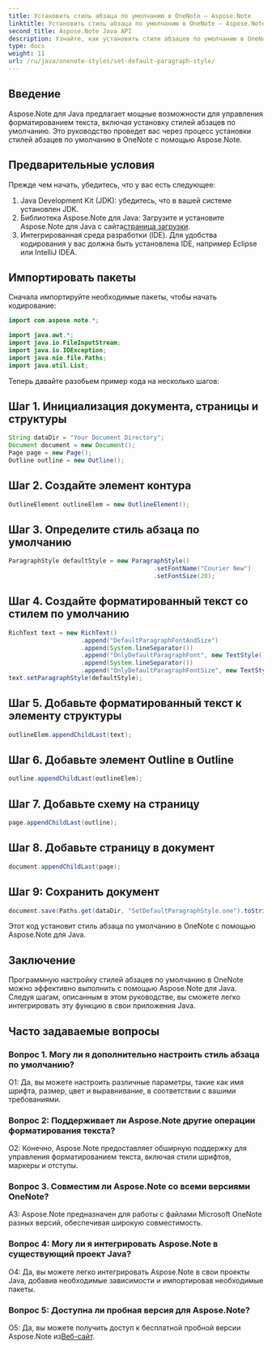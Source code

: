 ```yaml
---
title: Установить стиль абзаца по умолчанию в OneNote — Aspose.Note
linktitle: Установить стиль абзаца по умолчанию в OneNote — Aspose.Note
second_title: Aspose.Note Java API
description: Узнайте, как установить стили абзацев по умолчанию в OneNote с помощью Aspose.Note для Java. Следуйте нашему пошаговому руководству для эффективного форматирования текста в ваших Java-приложениях.
type: docs
weight: 11
url: /ru/java/onenote-styles/set-default-paragraph-style/
---
```

## Введение

Aspose.Note для Java предлагает мощные возможности для управления форматированием текста, включая установку стилей абзацев по умолчанию. Это руководство проведет вас через процесс установки стилей абзацев по умолчанию в OneNote с помощью Aspose.Note.

## Предварительные условия

Прежде чем начать, убедитесь, что у вас есть следующее:

1. Java Development Kit (JDK): убедитесь, что в вашей системе установлен JDK.
2.  Библиотека Aspose.Note для Java: Загрузите и установите Aspose.Note для Java с сайта[страница загрузки](https://releases.aspose.com/note/java/).
3. Интегрированная среда разработки (IDE). Для удобства кодирования у вас должна быть установлена IDE, например Eclipse или IntelliJ IDEA.

## Импортировать пакеты

Сначала импортируйте необходимые пакеты, чтобы начать кодирование:

```java
import com.aspose.note.*;

import java.awt.*;
import java.io.FileInputStream;
import java.io.IOException;
import java.nio.file.Paths;
import java.util.List;
```

Теперь давайте разобьем пример кода на несколько шагов:

## Шаг 1. Инициализация документа, страницы и структуры

```java
String dataDir = "Your Document Directory";
Document document = new Document();
Page page = new Page();
Outline outline = new Outline();
```

## Шаг 2. Создайте элемент контура

```java
OutlineElement outlineElem = new OutlineElement();
```

## Шаг 3. Определите стиль абзаца по умолчанию

```java
ParagraphStyle defaultStyle = new ParagraphStyle()
										.setFontName("Courier New")
										.setFontSize(20);
```

## Шаг 4. Создайте форматированный текст со стилем по умолчанию

```java
RichText text = new RichText()
					.append("DefaultParagraphFontAndSize")
					.append(System.lineSeparator())
					.append("OnlyDefaultParagraphFont", new TextStyle().setFontSize(14))
					.append(System.lineSeparator())
					.append("OnlyDefaultParagraphFontSize", new TextStyle().setFontName("Verdana"));
text.setParagraphStyle(defaultStyle);
```

## Шаг 5. Добавьте форматированный текст к элементу структуры

```java
outlineElem.appendChildLast(text);
```

## Шаг 6. Добавьте элемент Outline в Outline

```java
outline.appendChildLast(outlineElem);
```

## Шаг 7. Добавьте схему на страницу

```java
page.appendChildLast(outline);
```

## Шаг 8. Добавьте страницу в документ

```java
document.appendChildLast(page);
```

## Шаг 9: Сохранить документ

```java
document.save(Paths.get(dataDir, "SetDefaultParagraphStyle.one").toString());
```

Этот код установит стиль абзаца по умолчанию в OneNote с помощью Aspose.Note для Java.

## Заключение

Программную настройку стилей абзацев по умолчанию в OneNote можно эффективно выполнить с помощью Aspose.Note для Java. Следуя шагам, описанным в этом руководстве, вы сможете легко интегрировать эту функцию в свои приложения Java.

## Часто задаваемые вопросы

### Вопрос 1. Могу ли я дополнительно настроить стиль абзаца по умолчанию?

О1: Да, вы можете настроить различные параметры, такие как имя шрифта, размер, цвет и выравнивание, в соответствии с вашими требованиями.

### Вопрос 2: Поддерживает ли Aspose.Note другие операции форматирования текста?

О2: Конечно, Aspose.Note предоставляет обширную поддержку для управления форматированием текста, включая стили шрифтов, маркеры и отступы.

### Вопрос 3. Совместим ли Aspose.Note со всеми версиями OneNote?

A3: Aspose.Note предназначен для работы с файлами Microsoft OneNote разных версий, обеспечивая широкую совместимость.

### Вопрос 4: Могу ли я интегрировать Aspose.Note в существующий проект Java?

О4: Да, вы можете легко интегрировать Aspose.Note в свои проекты Java, добавив необходимые зависимости и импортировав необходимые пакеты.

### Вопрос 5: Доступна ли пробная версия для Aspose.Note?

 О5: Да, вы можете получить доступ к бесплатной пробной версии Aspose.Note из[Веб-сайт](https://releases.aspose.com/).